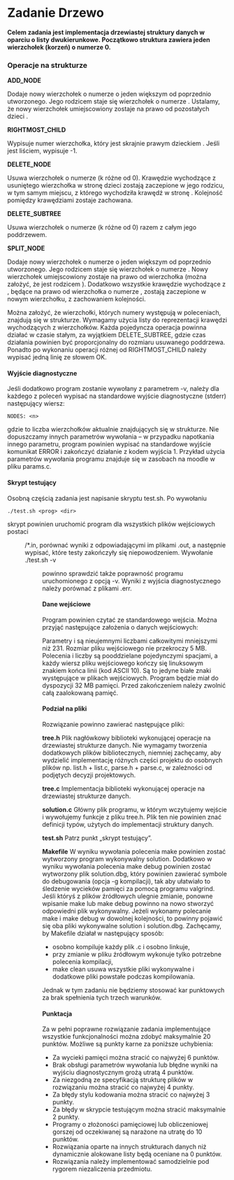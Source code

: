 # Zadanie Drzewo

**Celem zadania jest implementacja drzewiastej struktury danych w oparciu o listy dwukierunkowe. Początkowo struktura zawiera jeden wierzchołek (korzeń) o numerze 0.**

### Operacje na strukturze

**ADD_NODE <k>**

Dodaje nowy wierzchołek o numerze o jeden większym od poprzednio utworzonego. Jego rodzicem staje się wierzchołek o numerze <k>. Ustalamy, że nowy wierzchołek umiejscowiony zostaje na prawo od pozostałych dzieci <k>.

**RIGHTMOST_CHILD <k>**

Wypisuje numer wierzchołka, który jest skrajnie prawym dzieckiem <k>. Jeśli <k> jest liściem, wypisuje -1.

**DELETE_NODE <k>**

Usuwa wierzchołek o numerze <k> (k różne od 0). Krawędzie wychodzące z usuniętego wierzchołka w stronę dzieci zostają zaczepione w jego rodzicu, w tym samym miejscu, z którego wychodziła krawędź w stronę <k>. Kolejność pomiędzy krawędziami zostaje zachowana.

**DELETE_SUBTREE <k>**

Usuwa wierzchołek o numerze <k> (k różne od 0) razem z całym jego poddrzewem.

**SPLIT_NODE <k> <w>**

Dodaje nowy wierzchołek o numerze o jeden większym od poprzednio utworzonego. Jego rodzicem staje się wierzchołek o numerze <k>. Nowy wierzchołek umiejscowiony zostaje na prawo od wierzchołka <w> (można założyć, że <k> jest rodzicem <w>). Dodatkowo wszystkie krawędzie wychodzące z <k>, będące na prawo od wierzchołka o numerze <w>, zostają zaczepione w nowym wierzchołku, z zachowaniem kolejności.

Można założyć, że wierzchołki, których numery występują w poleceniach, znajdują się w strukturze. Wymagamy użycia listy do reprezentacji krawędzi wychodzących z wierzchołków. Każda pojedyncza operacja powinna działać w czasie stałym, za wyjątkiem DELETE_SUBTREE, gdzie czas działania powinien być proporcjonalny do rozmiaru usuwanego poddrzewa. Ponadto po wykonaniu operacji różnej od RIGHTMOST_CHILD należy wypisać jedną linię ze słowem OK.

#### Wyjście diagnostyczne
Jeśli dodatkowo program zostanie wywołany z parametrem -v, należy dla każdego z poleceń wypisać na standardowe wyjście diagnostyczne (stderr) następujący wiersz:
```
NODES: <n>
```
gdzie <n> to liczba wierzchołków aktualnie znajdujących się w strukturze. Nie dopuszczamy innych parametrów wywołania – w przypadku napotkania innego parametru, program powinien wypisać na standardowe wyjście komunikat ERROR i zakończyć działanie z kodem wyjścia 1. Przykład użycia parametrów wywołania programu znajduje się w zasobach na moodle w pliku params.c.

#### Skrypt testujący
Osobną częścią zadania jest napisanie skryptu test.sh. Po wywołaniu


```
./test.sh <prog> <dir>
```


skrypt powinien uruchomić program <prog> dla wszystkich plików wejściowych postaci <dir>/*.in, porównać wyniki z odpowiadającymi im plikami .out, a następnie wypisać, które testy zakończyły się niepowodzeniem. Wywołanie ./test.sh -v <prog> <dir> powinno sprawdzić także poprawność programu uruchomionego z opcją -v. Wyniki z wyjścia diagnostycznego należy porównać z plikami .err.

#### Dane wejściowe
Program powinien czytać ze standardowego wejścia. Można przyjąć następujące założenia o danych wejściowych:

Parametry <k> i <w> są nieujemnymi liczbami całkowitymi mniejszymi niż 231.
Rozmiar pliku wejściowego nie przekroczy 5 MB.
Polecenia i liczby są pooddzielane pojedynczymi spacjami, a każdy wiersz pliku wejściowego kończy się linuksowym znakiem końca linii (kod ASCII 10). Są to jedyne białe znaki występujące w plikach wejściowych.
Program będzie miał do dyspozycji 32 MB pamięci. Przed zakończeniem należy zwolnić całą zaalokowaną pamięć.

#### Podział na pliki
Rozwiązanie powinno zawierać następujące pliki:

**tree.h**
Plik nagłówkowy biblioteki wykonującej operacje na drzewiastej strukturze danych. Nie wymagamy tworzenia dodatkowych plików bibliotecznych, niemniej zachęcamy, aby wydzielić implementację różnych części projektu do osobnych plików np. list.h + list.c, parse.h + parse.c, w zależności od podjętych decyzji projektowych.

**tree.c**
Implementacja biblioteki wykonującej operacje na drzewiastej strukturze danych.

**solution.c**
Główny plik programu, w którym wczytujemy wejście i wywołujemy funkcje z pliku tree.h. Plik ten nie powinien znać definicji typów, użytych do implementacji struktury danych.

**test.sh**
Patrz punkt „skrypt testujący”.

**Makefile**
W wyniku wywołania polecenia make powinien zostać wytworzony program wykonywalny solution. Dodatkowo w wyniku wywołania polecenia make debug powinien zostać wytworzony plik solution.dbg, który powinien zawierać symbole do debugowania (opcja -g kompilacji), tak aby ułatwiało to śledzenie wycieków pamięci za pomocą programu valgrind. Jeśli któryś z plików źródłowych ulegnie zmianie, ponowne wpisanie make lub make debug powinno na nowo stworzyć odpowiedni plik wykonywalny. Jeżeli wykonamy polecanie make i make debug w dowolnej kolejności, to powinny pojawić się oba pliki wykonywalne solution i solution.dbg.
Zachęcamy, by Makefile działał w następujący sposób:

- osobno kompiluje każdy plik .c i osobno linkuje,
- przy zmianie w pliku źródłowym wykonuje tylko potrzebne polecenia kompilacji,
- make clean usuwa wszystkie pliki wykonywalne i dodatkowe pliki powstałe podczas kompilowania.

Jednak w tym zadaniu nie będziemy stosować kar punktowych za brak spełnienia tych trzech warunków.

#### Punktacja
Za w pełni poprawne rozwiązanie zadania implementujące wszystkie funkcjonalności można zdobyć maksymalnie 20 punktów. Możliwe są punkty karne za poniższe uchybienia:
- Za wycieki pamięci można stracić co najwyżej 6 punktów.
- Brak obsługi parametrów wywołania lub błędne wyniki na wyjściu diagnostycznym grożą utratą 4 punktów.
- Za niezgodną ze specyfikacją strukturę plików w rozwiązaniu można stracić co najwyżej 4 punkty.
- Za błędy stylu kodowania można stracić co najwyżej 3 punkty.
- Za błędy w skrypcie testującym można stracić maksymalnie 2 punkty.
- Programy o złożoności pamięciowej lub obliczeniowej gorszej od oczekiwanej są narażone na utratę do 10 punktów.
- Rozwiązania oparte na innych strukturach danych niż dynamicznie alokowane listy będą oceniane na 0 punktów.
- Rozwiązania należy implementować samodzielnie pod rygorem niezaliczenia przedmiotu.